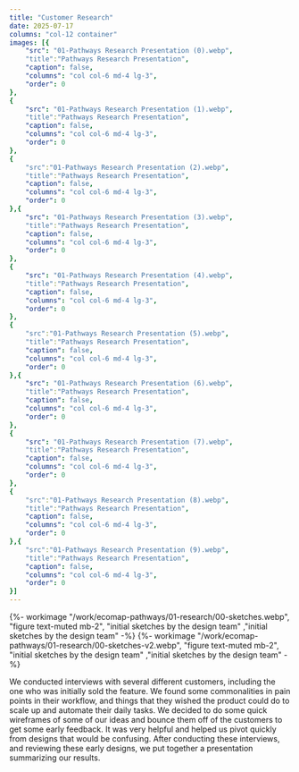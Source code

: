 ```yaml
---
title: "Customer Research"
date: 2025-07-17
columns: "col-12 container"
images: [{
    "src": "01-Pathways Research Presentation (0).webp",
    "title":"Pathways Research Presentation",
    "caption": false,
    "columns": "col col-6 md-4 lg-3",
    "order": 0
},
{
    "src": "01-Pathways Research Presentation (1).webp",
    "title":"Pathways Research Presentation",
    "caption": false,
    "columns": "col col-6 md-4 lg-3",
    "order": 0
},
{
    "src":"01-Pathways Research Presentation (2).webp",
    "title":"Pathways Research Presentation",
    "caption": false,
    "columns": "col col-6 md-4 lg-3",
    "order": 0
},{
    "src": "01-Pathways Research Presentation (3).webp",
    "title":"Pathways Research Presentation",
    "caption": false,
    "columns": "col col-6 md-4 lg-3",
    "order": 0
},
{
    "src": "01-Pathways Research Presentation (4).webp",
    "title":"Pathways Research Presentation",
    "caption": false,
    "columns": "col col-6 md-4 lg-3",
    "order": 0
},
{
    "src":"01-Pathways Research Presentation (5).webp",
    "title":"Pathways Research Presentation",
    "caption": false,
    "columns": "col col-6 md-4 lg-3",
    "order": 0
},{
    "src": "01-Pathways Research Presentation (6).webp",
    "title":"Pathways Research Presentation",
    "caption": false,
    "columns": "col col-6 md-4 lg-3",
    "order": 0
},
{
    "src": "01-Pathways Research Presentation (7).webp",
    "title":"Pathways Research Presentation",
    "caption": false,
    "columns": "col col-6 md-4 lg-3",
    "order": 0
},
{
    "src":"01-Pathways Research Presentation (8).webp",
    "title":"Pathways Research Presentation",
    "caption": false,
    "columns": "col col-6 md-4 lg-3",
    "order": 0
},{
    "src":"01-Pathways Research Presentation (9).webp",
    "title":"Pathways Research Presentation",
    "caption": false,
    "columns": "col col-6 md-4 lg-3",
    "order": 0
}]
---
```

<div class="col col-12 sm-4 md-3 flex-column">

{%- workimage "/work/ecomap-pathways/01-research/00-sketches.webp", "figure text-muted mb-2", "initial sketches by the design team"  ,"initial sketches by the design team"  -%}
{%- workimage "/work/ecomap-pathways/01-research/00-sketches-v2.webp", "figure text-muted mb-2", "initial sketches by the design team"  ,"initial sketches by the design team"  -%}

</div>
<div class="col col-12 sm-6 md-7" >

We conducted interviews with several different customers, including the one who was initially sold the feature. We found some commonalities in pain points in their workflow, and things that they wished the product could do to scale up and automate their daily tasks.  We decided to do some quick wireframes of some of our ideas and bounce them off of the customers to get some early feedback. It was very helpful and  helped us pivot quickly from designs that would be confusing. After conducting these interviews, and reviewing these early designs, we put together a presentation summarizing our results.

</div>
